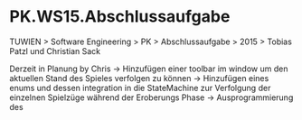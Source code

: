 # PK.WS15.Abschlussaufgabe
TUWIEN > Software Engineering > PK > Abschlussaufgabe > 2015 > Tobias Patzl und Christian Sack


Derzeit in Planung by Chris
-> Hinzufügen einer toolbar im window um den aktuellen Stand des Spieles verfolgen zu können
-> Hinzufügen eines enums und dessen integration in die StateMachine zur Verfolgung der einzelnen Spielzüge während der Eroberungs Phase
-> Ausprogrammierung des
